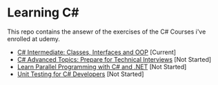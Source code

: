 # Learning C#
This repo contains the ansewr of the exercises of the C# Courses i've enrolled at udemy.

- [C# Intermediate: Classes, Interfaces and OOP](https://www.udemy.com/course/csharp-intermediate-classes-interfaces-and-oop/learn/lecture/2243552#overview) [Current]
- [C# Advanced Topics: Prepare for Technical Interviews](https://www.udemy.com/course/csharp-advanced/learn/) [Not Started]
- [Learn Parallel Programming with C# and .NET](https://www.udemy.com/course/parallel-dotnet/learn/lecture/5645430#overview) [Not Started]
- [Unit Testing for C# Developers](https://www.udemy.com/course/unit-testing-csharp/learn/lecture/8997840?start=0#overview) [Not Started]